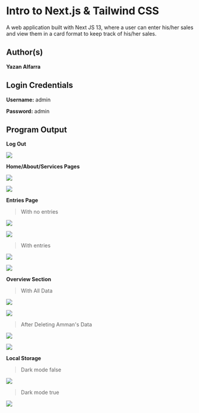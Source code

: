 # Intro to Next.js & Tailwind CSS

A web application built with Next JS 13, where a user can enter his/her sales and view them in a card format to keep track of his/her sales.

## Author(s)

**Yazan Alfarra**

## Login Credentials

**Username:** admin

**Password:** admin

## Program Output

**Log Out**

![](logIn.jpg)

**Home/About/Services Pages**

![](homePage.jpg)

![](h-dark.jpg)

**Entries Page**

> With no entries

![](entriesPage.jpg)

![](e.jpg)

> With entries

![](entriesPage1.jpg)

![](ew.jpg)

**Overview Section**

> With All Data

![](overview.jpg)

![](td.jpg)

> After Deleting Amman's Data

![](overview1.jpg)

![](tdd.jpg)

**Local Storage**

> Dark mode false

![](ls-false.PNG)

> Dark mode true

![](ls-true.PNG)
